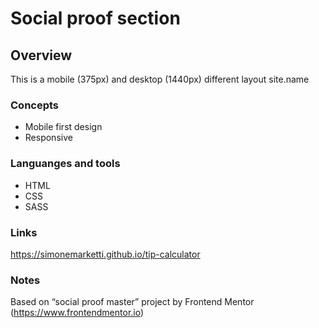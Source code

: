 # Social proof section

## Overview

This is a mobile (375px) and desktop (1440px) different layout site.name

### Concepts

- Mobile first design
- Responsive

### Languanges and tools

- HTML
- CSS
- SASS

### Links

https://simonemarketti.github.io/tip-calculator

### Notes

Based on “social proof master” project by Frontend Mentor (https://www.frontendmentor.io)
